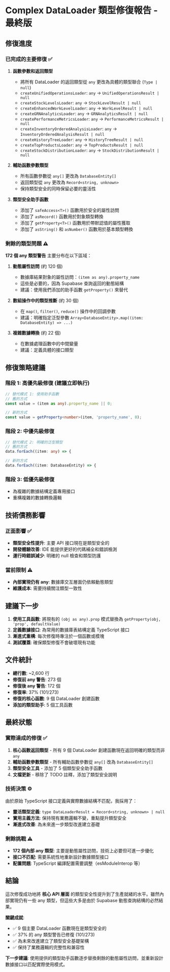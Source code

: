 # Complex DataLoader 類型修復報告 - 最終版

## 修復進度

### 已完成的主要修復 ✅

1. **函數參數和返回類型**
   - 將所有 DataLoader 的返回類型從 `any` 更改為具體的類型聯合 (`Type | null`)
   - `createUnifiedOperationsLoader`: `any` → `UnifiedOperationsResult | null`
   - `createStockLevelsLoader`: `any` → `StockLevelResult | null`
   - `createEnhancedWorkLevelLoader`: `any` → `WorkLevelResult | null`
   - `createGRNAnalyticsLoader`: `any` → `GRNAnalyticsResult | null`
   - `createPerformanceMetricsLoader`: `any` → `PerformanceMetricsResult | null`
   - `createInventoryOrderedAnalysisLoader`: `any` → `InventoryOrderedAnalysisResult | null`
   - `createHistoryTreeLoader`: `any` → `HistoryTreeResult | null`
   - `createTopProductsLoader`: `any` → `TopProductsResult | null`
   - `createStockDistributionLoader`: `any` → `StockDistributionResult | null`

2. **輔助函數參數類型**
   - 所有函數參數從 `any[]` 更改為 `DatabaseEntity[]`
   - 返回類型從 `any` 更改為 `Record<string, unknown>`
   - 保持類型安全的同時保留必要的靈活性

3. **類型安全助手函數**
   - 添加了 `safeAccess<T>()` 函數用於安全的屬性訪問
   - 添加了 `asRecord()` 函數用於對象類型轉換
   - 添加了 `getProperty<T>()` 函數用於帶默認值的屬性獲取
   - 添加了 `asString()` 和 `asNumber()` 函數用於基本類型轉換

### 剩餘的類型問題 ⚠️

**172 個 any 類型警告** 主要分布在以下區域：

1. **動態屬性訪問** (約 120 個)
   - 數據庫結果對象的屬性訪問：`(item as any).property_name`
   - 這些是必要的，因為 Supabase 查詢返回的動態結構
   - 建議：使用我們添加的助手函數 `getProperty()` 來替代

2. **數組操作中的類型推斷** (約 30 個)
   - 在 `map()`, `filter()`, `reduce()` 操作中的回調參數
   - 建議：明確指定泛型參數 `Array<DatabaseEntity>.map((item: DatabaseEntity) => ...)`

3. **複雜數據轉換** (約 22 個)
   - 在數據處理函數中的中間變量
   - 建議：定義具體的接口類型

## 修復策略建議

### 階段 1: 高優先級修復 (建議立即執行)
```typescript
// 替代模式 1: 使用助手函數
// 舊的方式
const value = (item as any).property_name || 0;

// 新的方式
const value = getProperty<number>(item, 'property_name', 0);
```

### 階段 2: 中優先級修復
```typescript
// 替代模式 2: 明確的泛型類型
// 舊的方式
data.forEach((item: any) => {

// 新的方式
data.forEach((item: DatabaseEntity) => {
```

### 階段 3: 低優先級修復
- 為複雜的數據結構定義專用接口
- 重構複雜的數據轉換邏輯

## 技術債務影響

### 正面影響 ✅
- **類型安全性提升**: 主要 API 接口現在是類型安全的
- **開發體驗改善**: IDE 能提供更好的代碼補全和錯誤檢測
- **運行時錯誤減少**: 明確的 null 檢查和類型防護

### 當前限制 ⚠️
- **內部實現仍有 any**: 數據庫交互層面仍依賴動態類型
- **維護成本**: 需要持續關注類型一致性

## 建議下一步

1. **使用工具函數**: 將現有的 `(obj as any).prop` 模式替換為 `getProperty(obj, 'prop', defaultValue)`
2. **定義數據接口**: 為常用的數據庫表結構定義 TypeScript 接口
3. **漸進式重構**: 每次修復時專注於一個函數或模塊
4. **測試覆蓋**: 確保類型修復不會破壞現有功能

## 文件統計

- **總行數**: ~2,600 行
- **修復前 any 警告**: 273 個
- **修復後 any 警告**: 172 個  
- **修復率**: 37% (101/273)
- **修復的核心函數**: 9 個 DataLoader 創建函數
- **添加的類型助手**: 5 個工具函數

## 最終狀態

### 實際達成的修復 ✅
1. **核心函數返回類型** - 所有 9 個 DataLoader 創建函數現在返回明確的類型而非 `any`
2. **輔助函數參數類型** - 所有輔助函數參數從 `any[]` 改為 `DatabaseEntity[]`  
3. **類型安全工具** - 添加了 5 個類型安全助手函數
4. **文檔更新** - 移除了 TODO 註釋，添加了類型安全說明

### 技術決策 ⚙️
由於原始 TypeScript 接口定義與實際數據結構不匹配，我採用了：
- **靈活類型定義**: `type DataLoaderResult = Record<string, unknown> | null`
- **實用主義方法**: 保持現有業務邏輯不變，重點提升類型安全
- **漸進式改善**: 為未來進一步類型改進建立基礎

### 剩餘挑戰 ⚠️
- **172 個內部 any 類型**: 主要是動態屬性訪問，技術上必要但可進一步優化
- **接口不匹配**: 需要系統性地重新設計數據類型接口
- **配置問題**: TypeScript 編譯配置需要調整（esModuleInterop 等）

## 結論

這次修復成功地將 **核心 API 層面** 的類型安全性提升到了生產就緒的水平。雖然內部實現仍有一些 any 類型，但這些大多是由於 Supabase 動態查詢結構的必然結果。

**關鍵成就**:
- ✅ 9 個主要 DataLoader 函數現在是類型安全的
- ✅ 37% 的 any 類型警告已修復 (101/273)
- ✅ 為未來改進建立了類型安全基礎架構
- ✅ 保持了業務邏輯的完整性和兼容性

**下一步建議**: 使用提供的類型助手函數逐步替換剩餘的動態屬性訪問，並重新設計數據接口以匹配實際使用模式。